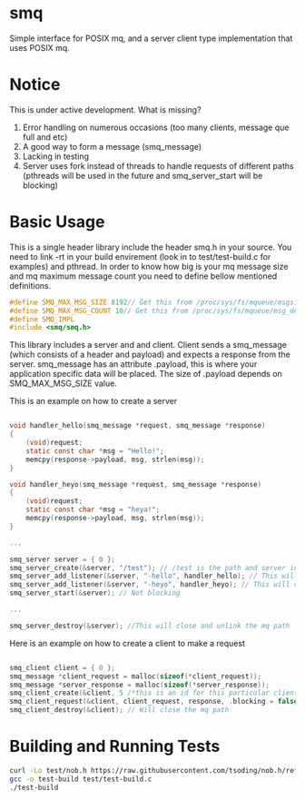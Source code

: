 # smq
Simple interface for POSIX mq, and a server client type implementation that uses POSIX mq.

# Notice

This is under active development.
What is missing?
1) Error handling on numerous occasions (too many clients, message que full and etc)
2) A good way to form a message (smq_message)
3) Lacking in testing
4) Server uses fork instead of threads to handle requests of different paths (pthreads will be used in the future and smq_server_start will be blocking) 

# Basic Usage

This is a single header library include the header smq.h in your source.
You need to link -rt in your build envirement (look in to test/test-build.c for examples) and pthread.
In order to know how big is your mq message size and mq maximum message count you need to define bellow mentioned definitions.
```c
#define SMQ_MAX_MSG_SIZE 8192// Get this from /proc/sys/fs/mqueue/msgsize_default
#define SMQ_MAX_MSG_COUNT 10// Get this from /proc/sys/fs/mqueue/msg_default
#define SMQ_IMPL
#include <smq/smq.h>
```

This library includes a server and and client.
Client sends a smq_message (which consists of a header and payload) and expects a response from the server.
smq_message has an attribute .payload, this is where your application specific data will be placed.
The size of .payload depends on SMQ_MAX_MSG_SIZE value.

This is an example on how to create a server
```c

void handler_hello(smq_message *request, smq_message *response)
{
    (void)request;
    static const char *msg = "Hello!";
    memcpy(response->payload, msg, strlen(msg));
}

void handler_heyo(smq_message *request, smq_message *response)
{
    (void)request;
    static const char *msg = "heya!";
    memcpy(response->payload, msg, strlen(msg));
}

...

smq_server server = { 0 };
smq_server_create(&server, "/test"); // /test is the path and server identifier
smq_server_add_listener(&server, "-hello", handler_hello); // This will create an associated path /test-hello
smq_server_add_listener(&server, "-heyo", handler_heyo); // This will create an associated path /test-heyo
smq_server_start(&server); // Not blocking

...

smq_server_destroy(&server); //This will close and unlink the mq path 

```
Here is an example on how to create a client to make a request
```c

smq_client client = { 0 };
smq_message *client_request = malloc(sizeof(*client_request));
smq_message *server_response = malloc(sizeof(*server_response));
smq_client_create(&client, 5 /*this is an id for this particular client must be unique*/, "/test-hello");
smq_client_request(&client, client_request, response, .blocking = false, .timeoutms = 1500);
smq_client_destroy(&client); // Will close the mq path
```

# Building and Running Tests

```bash
curl -Lo test/nob.h https://raw.githubusercontent.com/tsoding/nob.h/refs/heads/main/nob.h
gcc -o test-build test/test-build.c
./test-build
```
